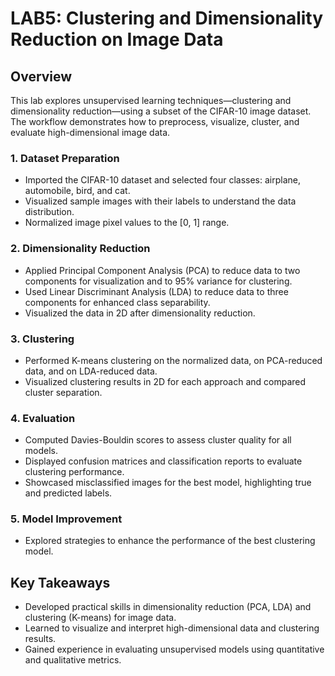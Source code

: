 # LAB5: Clustering and Dimensionality Reduction on Image Data

## Overview
This lab explores unsupervised learning techniques—clustering and dimensionality reduction—using a subset of the CIFAR-10 image dataset. The workflow demonstrates how to preprocess, visualize, cluster, and evaluate high-dimensional image data.

### 1. Dataset Preparation
- Imported the CIFAR-10 dataset and selected four classes: airplane, automobile, bird, and cat.
- Visualized sample images with their labels to understand the data distribution.
- Normalized image pixel values to the [0, 1] range.

### 2. Dimensionality Reduction
- Applied Principal Component Analysis (PCA) to reduce data to two components for visualization and to 95% variance for clustering.
- Used Linear Discriminant Analysis (LDA) to reduce data to three components for enhanced class separability.
- Visualized the data in 2D after dimensionality reduction.

### 3. Clustering
- Performed K-means clustering on the normalized data, on PCA-reduced data, and on LDA-reduced data.
- Visualized clustering results in 2D for each approach and compared cluster separation.

### 4. Evaluation
- Computed Davies-Bouldin scores to assess cluster quality for all models.
- Displayed confusion matrices and classification reports to evaluate clustering performance.
- Showcased misclassified images for the best model, highlighting true and predicted labels.

### 5. Model Improvement
- Explored strategies to enhance the performance of the best clustering model.

## Key Takeaways
- Developed practical skills in dimensionality reduction (PCA, LDA) and clustering (K-means) for image data.
- Learned to visualize and interpret high-dimensional data and clustering results.
- Gained experience in evaluating unsupervised models using quantitative and qualitative metrics.
